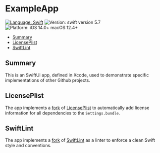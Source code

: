 # ExampleApp


[![Language: Swift](https://img.shields.io/badge/language-swift-f48041.svg?style=flat)](https://developer.apple.com/swift)
![Version: swift version 5.7](https://img.shields.io/badge/swift-5.7-F16D39.svg?style=flat)
![Platform: iOS 14.0+ macOS 12.4+](https://img.shields.io/badge/target-iOS%2013.7%2B%20macOS%2012.4%2B-blue.svg?style=flat)

* [Summary](#summary)
* [LicensePlist](#licenseplist)
* [SwiftLint](#swiftlint)

## Summary
This is an SwiftUI app, defined in Xcode, used to demonstrate specific implementations of other Github projects.

## LicensePlist
The app implements a [fork](https://github.com/alandeguz/LicensePlist/tree/3.25.1) of [LicensePlist](https://github.com/mono0926/LicensePlist) to automatically add license information for all dependencies to the `Settings.bundle`.

## SwiftLint
The app implements a [fork](https://github.com/alandeguz/SwiftLint/tree/0.54.0) of [SwiftLint](https://github.com/realm/SwiftLint) as a linter to enforce a clean Swift style and conventions.
